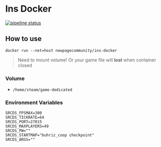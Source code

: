 # Ins Docker

[![pipeline status](https://git.new-page.xyz/newpage/insurgency/ins-docker/badges/master/pipeline.svg)](https://git.new-page.xyz/newpage/insurgency/ins-docker/-/commits/master)

## How to use

```shell
docker run --net=host newpagecommunity/ins-docker
```

> Need to mount volume! Or your game file will **lost** when container closed

### Volume

- `/home/steam/game-dedicated`

### Environment Variables

```shell
SRCDS_FPSMAX=300
SRCDS_TICKRATE=64
SRCDS_PORT=27015
SRCDS_MAXPLAYERS=49
SRCDS_PW=""
SRCDS_STARTMAP="buhriz_coop checkpoint"
SRCDS_ARGS=""
```
